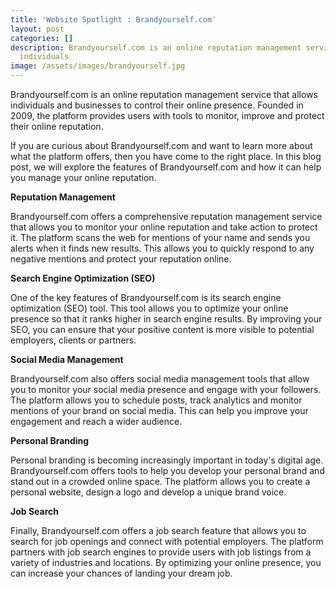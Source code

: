 ```yaml
---
title: 'Website Spotlight : Brandyourself.com'
layout: post
categories: []
description: Brandyourself.com is an online reputation management service that allows
  individuals 
image: /assets/images/brandyourself.jpg
---
```


Brandyourself.com is an online reputation management service that allows individuals and businesses to control their online presence. Founded in 2009, the platform provides users with tools to monitor, improve and protect their online reputation.

If you are curious about Brandyourself.com and want to learn more about what the platform offers, then you have come to the right place. In this blog post, we will explore the features of Brandyourself.com and how it can help you manage your online reputation.

**Reputation Management**

Brandyourself.com offers a comprehensive reputation management service that allows you to monitor your online reputation and take action to protect it. The platform scans the web for mentions of your name and sends you alerts when it finds new results. This allows you to quickly respond to any negative mentions and protect your reputation online.

**Search Engine Optimization (SEO)**

One of the key features of Brandyourself.com is its search engine optimization (SEO) tool. This tool allows you to optimize your online presence so that it ranks higher in search engine results. By improving your SEO, you can ensure that your positive content is more visible to potential employers, clients or partners.

**Social Media Management**

Brandyourself.com also offers social media management tools that allow you to monitor your social media presence and engage with your followers. The platform allows you to schedule posts, track analytics and monitor mentions of your brand on social media. This can help you improve your engagement and reach a wider audience.

**Personal Branding**

Personal branding is becoming increasingly important in today's digital age. Brandyourself.com offers tools to help you develop your personal brand and stand out in a crowded online space. The platform allows you to create a personal website, design a logo and develop a unique brand voice.

**Job Search**

Finally, Brandyourself.com offers a job search feature that allows you to search for job openings and connect with potential employers. The platform partners with job search engines to provide users with job listings from a variety of industries and locations. By optimizing your online presence, you can increase your chances of landing your dream job.
